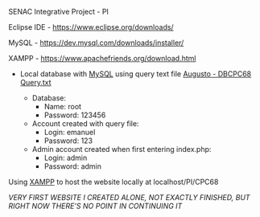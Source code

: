 SENAC Integrative Project - PI

Eclipse IDE - https://www.eclipse.org/downloads/

MySQL - https://dev.mysql.com/downloads/installer/

XAMPP - https://www.apachefriends.org/download.html

- Local database with [MySQL](https://dev.mysql.com/downloads/installer/) using query text file [Augusto - DBCPC68 Query.txt](https://github.com/JEAugustoSilva/SENACEclipseProject-CPC68/blob/main/PI/Augusto%20-%20DBCPC68%20Query.txt)

  - Database:
    - Name: root
    - Password: 123456
  - Account created with query file:
    - Login: emanuel
    - Password: 123
  - Admin account created when first entering index.php:
    - Login: admin
    - Password: admin


Using [XAMPP](https://www.apachefriends.org/download.html) to host the website locally at localhost/PI/CPC68

*VERY FIRST WEBSITE I CREATED ALONE, NOT EXACTLY FINISHED, BUT RIGHT NOW THERE'S NO POINT IN CONTINUING IT*
